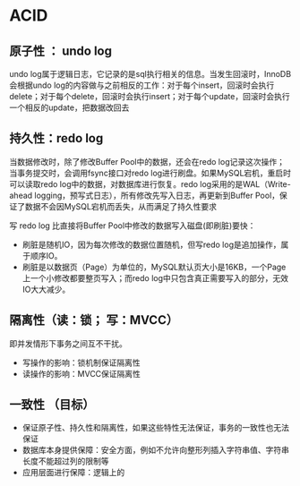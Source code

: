 # ACID



## 原子性 ： undo log

undo log属于逻辑日志，它记录的是sql执行相关的信息。当发生回滚时，InnoDB会根据undo log的内容做与之前相反的工作：对于每个insert，回滚时会执行delete；对于每个delete，回滚时会执行insert；对于每个update，回滚时会执行一个相反的update，把数据改回去



## 持久性：redo log

当数据修改时，除了修改Buffer Pool中的数据，还会在redo log记录这次操作；当事务提交时，会调用fsync接口对redo log进行刷盘。如果MySQL宕机，重启时可以读取redo log中的数据，对数据库进行恢复。redo log采用的是WAL（Write-ahead logging，预写式日志），所有修改先写入日志，再更新到Buffer Pool，保证了数据不会因MySQL宕机而丢失，从而满足了持久性要求

写 redo log 比直接将Buffer Pool中修改的数据写入磁盘(即刷脏)要快：

- 刷脏是随机IO，因为每次修改的数据位置随机，但写redo log是追加操作，属于顺序IO。
- 刷脏是以数据页（Page）为单位的，MySQL默认页大小是16KB，一个Page上一个小修改都要整页写入；而redo log中只包含真正需要写入的部分，无效IO大大减少。



## 隔离性（读：锁； 写：MVCC）

即并发情形下事务之间互不干扰。

- 写操作的影响：锁机制保证隔离性
- 读操作的影响：MVCC保证隔离性



## 一致性 （目标）

- 保证原子性、持久性和隔离性，如果这些特性无法保证，事务的一致性也无法保证
- 数据库本身提供保障：安全方面，例如不允许向整形列插入字符串值、字符串长度不能超过列的限制等
- 应用层面进行保障：逻辑上的